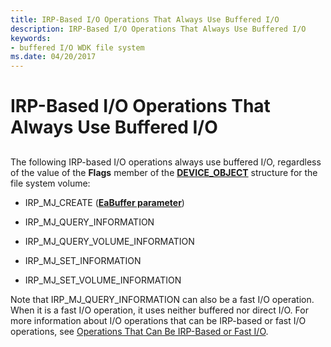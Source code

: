 ```yaml
---
title: IRP-Based I/O Operations That Always Use Buffered I/O
description: IRP-Based I/O Operations That Always Use Buffered I/O
keywords:
- buffered I/O WDK file system
ms.date: 04/20/2017
---
```


# IRP-Based I/O Operations That Always Use Buffered I/O


## <span id="ddk_irp_based_io_operations_that_always_use_buffered_io_if"></span><span id="DDK_IRP_BASED_IO_OPERATIONS_THAT_ALWAYS_USE_BUFFERED_IO_IF"></span>


The following IRP-based I/O operations always use buffered I/O, regardless of the value of the **Flags** member of the [**DEVICE\_OBJECT**](/windows-hardware/drivers/ddi/wdm/ns-wdm-_device_object) structure for the file system volume:

-   IRP\_MJ\_CREATE ([**EaBuffer parameter**](./flt-parameters-for-irp-mj-create.md))

-   IRP\_MJ\_QUERY\_INFORMATION

-   IRP\_MJ\_QUERY\_VOLUME\_INFORMATION

-   IRP\_MJ\_SET\_INFORMATION

-   IRP\_MJ\_SET\_VOLUME\_INFORMATION

Note that IRP\_MJ\_QUERY\_INFORMATION can also be a fast I/O operation. When it is a fast I/O operation, it uses neither buffered nor direct I/O. For more information about I/O operations that can be IRP-based or fast I/O operations, see [Operations That Can Be IRP-Based or Fast I/O](operations-that-can-be-irp-based-or-fast-i-o.md).

 

